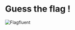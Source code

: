 # Guess the flag !

![Flagfluent](https://user-images.githubusercontent.com/58639728/165055929-18b96015-3b10-4d08-9dc0-bb6c4e8109bc.png)
